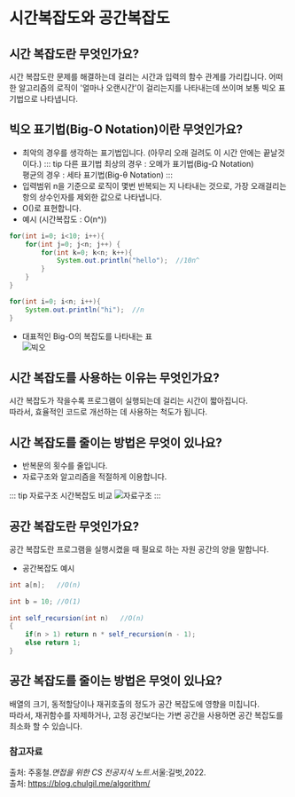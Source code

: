 # 시간복잡도와 공간복잡도

## 시간 복잡도란 무엇인가요?
시간 복잡도란 문제를 해결하는데 걸리는 시간과 입력의 함수 관계를 가리킵니다. 
어떠한 알고리즘의 로직이 '얼마나 오랜시간'이 걸리는지를 나타내는데 쓰이며 보통 빅오 표기법으로 나타냅니다.

## 빅오 표기법(Big-O Notation)이란 무엇인가요?
- 최악의 경우를 생각하는 표기법입니다. (아무리 오래 걸려도 이 시간 안에는 끝날것이다.)
::: tip 다른 표기법
최상의 경우 : 오메가 표기법(Big-Ω Notation)  
평균의 경우 : 세타 표기법(Big-θ Notation)
:::
- 입력범위 n을 기준으로 로직이 몇번 반복되는 지 나타내는 것으로, 가장 오래걸리는 항의 상수인자를 제외한 값으로 나타냅니다.
- O()로 표현합니다.
- 예시 (시간복잡도 : O(n^))
```java
for(int i=0; i<10; i++){
    for(int j=0; j<n; j++) {
        for(int k=0; k<n; k++){
            System.out.println("hello");  //10n^
        }    
    }
}

for(int i=0; i<n; i++){
    System.out.println("hi");  //n
}
```
- 대표적인 Big-O의 복잡도를 나타내는 표  
![빅오](https://user-images.githubusercontent.com/79966015/172078404-e38eb0fa-0ca9-4e72-b79c-76f13fecb266.PNG)

## 시간 복잡도를 사용하는 이유는 무엇인가요? 
시간 복잡도가 작을수록 프로그램이 실행되는데 걸리는 시간이 짧아집니다.  
따라서, 효율적인 코드로 개선하는 데 사용하는 척도가 됩니다.

## 시간 복잡도를 줄이는 방법은 무엇이 있나요?
- 반복문의 횟수를 줄입니다.
- 자료구조와 알고리즘을 적절하게 이용합니다.  

::: tip 자료구조 시간복잡도 비교
![자료구조](https://user-images.githubusercontent.com/79966015/172079313-b1d2f9ee-e02b-403c-90ba-1b8549c95b22.PNG)
:::

## 공간 복잡도란 무엇인가요?
공간 복잡도란 프로그램을 실행시켰을 때 필요로 하는 자원 공간의 양을 말합니다.
- 공간복잡도 예시
```java
int a[n];   //O(n)
        
int b = 10; //O(1)
        
int self_recursion(int n)   //O(n)
{
    if(n > 1) return n * self_recursion(n - 1);
    else return 1;
}
```

## 공간 복잡도를 줄이는 방법은 무엇이 있나요?
배열의 크기, 동적할당이나 재귀호출의 정도가 공간 복잡도에 영향을 미칩니다.  
따라서, 재귀함수를 자제하거나, 고정 공간보다는 가변 공간을 사용하면 공간 복잡도를 최소화 할 수 있습니다.

### 참고자료
출처: 주홍철.*면접을 위한 CS 전공지식 노트*.서울:길벗,2022.  
출처: https://blog.chulgil.me/algorithm/ 
